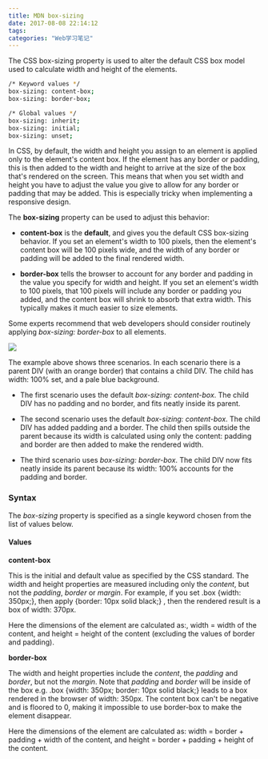 ```yaml
---
title: MDN box-sizing
date: 2017-08-08 22:14:12
tags:
categories: "Web学习笔记"
---
```


The CSS box-sizing property is used to alter the default CSS box model used to calculate width and height of the elements.

```sh
/* Keyword values */
box-sizing: content-box;
box-sizing: border-box;

/* Global values */
box-sizing: inherit;
box-sizing: initial;
box-sizing: unset;
```

<!--more-->

In CSS, by default, the width and height you assign to an element is applied only to the element's content box. If the element has any border or padding, this is then added to the width and height to arrive at the size of the box that's rendered on the screen. This means that when you set width and height you have to adjust the value you give to allow for any border or padding that may be added. This is especially tricky when implementing a responsive design.

The **box-sizing** property can be used to adjust this behavior:

* **content-box** is the **default**, and gives you the default CSS box-sizing behavior. If you set an element's width to 100 pixels, then the element's content box will be 100 pixels wide, and the width of any border or padding will be added to the final rendered width.

* **border-box** tells the browser to account for any border and padding in the value you specify for width and height. If you set an element's width to 100 pixels, that 100 pixels will include any border or padding you added, and the content box will shrink to absorb that extra width. This typically makes it much easier to size elements.

Some experts recommend that web developers should consider routinely applying _box-sizing: border-box_ to all elements.

![](/images/categories/web/024/01.png)

The example above shows three scenarios. In each scenario there is a parent DIV (with an orange border) that contains a child DIV. The child has width: 100% set, and a pale blue background.

* The first scenario uses the default _box-sizing: content-box_. The child DIV has no padding and no border, and fits neatly inside its parent.

* The second scenario uses the default _box-sizing: content-box_. The child DIV has added padding and a border. The child then spills outside the parent because its width is calculated using only the content: padding and border are then added to make the rendered width.

* The third scenario uses _box-sizing: border-box_. The child DIV now fits neatly inside its parent because its width: 100% accounts for the padding and border.

### Syntax

The _box-sizing_ property is specified as a single keyword chosen from the list of values below.

#### Values

**content-box**

This is the initial and default value as specified by the CSS standard. The width and height properties are measured including only the _content_, but not the _padding_, _border_ or _margin_. For example, if you set .box {width: 350px;}, then apply {border: 10px solid black;} , then the rendered result is a box of width: 370px.

Here the dimensions of the element are calculated as:, width = width of the content, and height = height of the content (excluding the values of border and padding).

**border-box**

The width and height properties include the _content_, the _padding_ and _border_, but not the _margin_. Note that _padding_ and _border_ will be inside of the box e.g.  .box {width: 350px; border: 10px solid black;} leads to a box rendered in the browser of width: 350px. The content box can't be negative and is floored to 0, making it impossible to use border-box to make the element disappear.

Here the dimensions of the element are calculated as: width = border + padding + width of the content, and height = border + padding + height of the content.
